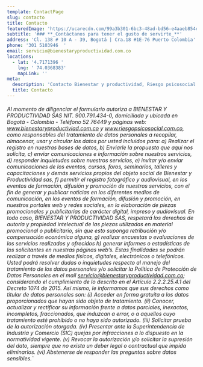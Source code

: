 ```yaml
---
template: ContactPage
slug: contacto
title: Contacto
featuredImage: 'https://ucarecdn.com/99a3b301-6bc3-48ad-bd56-e4aaeb854e43/'
subtitle: '### **_Contáctanos para tener el gusto de servirte_**'
address: 'Cl. 138 # 10 A - 39, Bogotá | Cra.18 #1E-76 Puerto Colombia'
phone: '301 5103946  '
email: servicio@bienestaryproductividad.com.co
locations:
  - lat: '4.7171396 '
    lng: ' 74.0368383'
    mapLink: ''
meta:
  description: 'Contacto Bienestar y productividad, Riesgo psicosocial Colombia.'
  title: Contacto
---
```

###### Al momento de diligenciar el formulario autoriza a BIENESTAR Y PRODUCTIVIDAD SAS NIT. 900.791.434-0, domiciliada y ubicada en Bogotá - Colombia - Teléfono 52 76449 y páginas web: www.bienestaryproductiviad.com.co y www.riesgopsicosocial.com.co, como responsables del tratamiento de datos personales a recopilar, almacenar, usar y circular los datos por usted incluidos para: a) Realizar el registro en nuestras bases de datos, b) Enviarle la propuesta que aquí nos solicita, c) enviar comunicaciones e información sobre nuestros servicios, d) responder inquietudes sobre nuestros servicios, e) invitar y/o enviar comunicaciones de los eventos, cursos, foros, seminarios, talleres y capacitaciones y demás servicios propios del objeto social de Bienestar y Productividad sas, f) permitir el registro fotográfico y audiovisual, en los eventos de formación, difusión y promoción de nuestros servicios, con el fin de generar y publicar noticias en los diferentes medios de comunicación, en los eventos de formación, difusión y promoción, en nuestros portales web y redes sociales, en la elaboración de piezas promocionales y publicitarias de carácter digital, impreso y audiovisual. En todo caso, BIENESTAR Y PRODUCTIVIDAD SAS, respetará los derechos de autoría y propiedad intelectual de las piezas utilizadas en material promocional o publicitario, sin que esto suponga retribución y/o compensación económica alguna, g) realizar encuestas o evaluaciones de los servicios realizados y ofrecidos h) generar informes o estadísticas de los solicitantes en nuestras páginas web’s. Estas finalidades se podrán realizar a través de medios físicos, digitales, electrónicos o telefónicos. Usted podrá resolver dudas o inquietudes respecto al manejo del tratamiento de los datos personales y/o solicitar la Política de Protección de Datos Personales en el mail servicio@bienestaryproductividad.com.co; considerando el cumplimiento de lo descrito en el Artículo 2.2.2.25.4.1 del Decreto 1074 de 2015. Así mismo, le informamos que sus derechos como titular de datos personales son: (i) Acceder en forma gratuita a los datos proporcionados que hayan sido objeto de tratamiento. (ii) Conocer, actualizar y rectificar su información frente a datos parciales, inexactos, incompletos, fraccionados, que induzcan a error, o a aquellos cuyo tratamiento esté prohibido o no haya sido autorizado. (iii) Solicitar prueba de la autorización otorgada. (iv) Presentar ante la Superintendencia de Industria y Comercio (SIC) quejas por infracciones a lo dispuesto en la normatividad vigente. (v) Revocar la autorización y/o solicitar la supresión del dato, siempre que no exista un deber legal o contractual que impida eliminarlos. (vi) Abstenerse de responder las preguntas sobre datos sensibles.`
